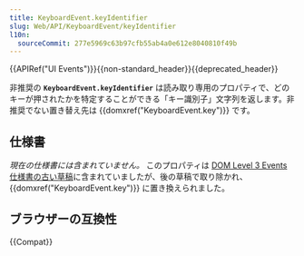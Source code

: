```yaml
---
title: KeyboardEvent.keyIdentifier
slug: Web/API/KeyboardEvent/keyIdentifier
l10n:
  sourceCommit: 277e5969c63b97cfb55ab4a0e612e8040810f49b
---
```


{{APIRef("UI Events")}}{{non-standard_header}}{{deprecated_header}}

非推奨の **`KeyboardEvent.keyIdentifier`** は読み取り専用のプロパティで、どのキーが押されたかを特定することができる「キー識別子」文字列を返します。非推奨でない置き替え先は {{domxref("KeyboardEvent.key")}} です。

## 仕様書

_現在の仕様書には含まれていません。_ このプロパティは [DOM Level 3 Events 仕様書の古い草稿](https://www.w3.org/TR/2009/WD-DOM-Level-3-Events-20090908/#events-Events-KeyboardEvent-keyIdentifier)に含まれていましたが、後の草稿で取り除かれ、 {{domxref("KeyboardEvent.key")}} に置き換えられました。

## ブラウザーの互換性

{{Compat}}
